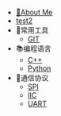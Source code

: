 * [🏡About Me](README)
* [test2](/md/test2)
* 🔨常用工具
    * [GIT](./md/tools/git_learning)
* 📚编程语言
    * [C++](/)
    * [Python](/)
* 🧬通信协议
    * [SPI](/)
    * [IIC](/)
    * [UART](/)
